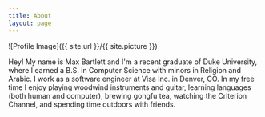 ```yaml
---
title: About
layout: page
---
```

![Profile Image]({{ site.url }}/{{ site.picture }})

Hey! My name is Max Bartlett and I'm a recent graduate of Duke University, where I earned a B.S. in Computer Science with minors in Religion and Arabic. I work as a software engineer at Visa Inc. in Denver, CO. In my free time I enjoy playing woodwind instruments and guitar, learning languages (both human and computer), brewing gongfu tea, watching the Criterion Channel, and spending time outdoors with friends.